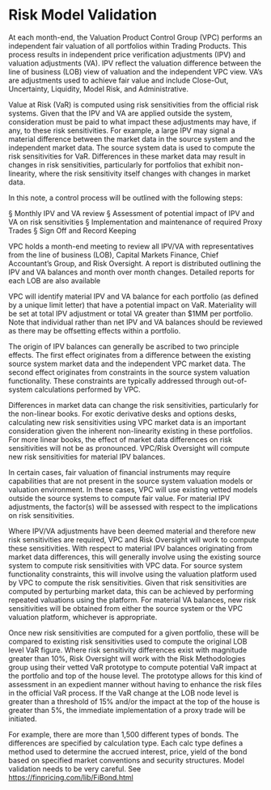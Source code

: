 # Risk Model Validation

At each month-end, the Valuation Product Control Group (VPC) performs an independent fair valuation of all portfolios within Trading Products. This process results in independent price verification adjustments (IPV) and valuation adjustments (VA). IPV reflect the valuation difference between the line of business (LOB) view of valuation and the independent VPC view. VA’s are adjustments used to achieve fair value and include Close-Out, Uncertainty, Liquidity, Model Risk, and Administrative.

Value at Risk (VaR) is computed using risk sensitivities from the official risk systems. Given that the IPV and VA are applied outside the system, consideration must be paid to what impact these adjustments may have, if any, to these risk sensitivities. For example, a large IPV may signal a material difference between the market data in the source system and the independent market data. The source system data is used to compute the risk sensitivities for VaR. Differences in these market data may result in changes in risk sensitivities, particularly for portfolios that exhibit non-linearity, where the risk sensitivity itself changes with changes in market data.

In this note, a control process will be outlined with the following steps:

§  Monthly IPV and VA review
§  Assessment of potential impact of IPV and VA on risk sensitivities
§  Implementation and maintenance of required Proxy Trades
§  Sign Off and Record Keeping


VPC holds a month-end meeting to review all IPV/VA with representatives from the line of business (LOB), Capital Markets Finance, Chief Accountant’s Group, and Risk Oversight. A report is distributed outlining the IPV and VA balances and month over month changes. Detailed reports for each LOB are also available

VPC will identify material IPV and VA balance for each portfolio (as defined by a unique limit letter) that have a potential impact on VaR. Materiality will be set at total IPV adjustment or total VA greater than $1MM per portfolio. Note that individual rather than net IPV and VA balances should be reviewed as there may be offsetting effects within a portfolio.

The origin of IPV balances can generally be ascribed to two principle effects. The first effect originates from a difference between the existing source system market data and the independent VPC market data. The second effect originates from constraints in the source system valuation functionality. These constraints are typically addressed through out-of-system calculations performed by VPC.

Differences in market data can change the risk sensitivities, particularly for the non-linear books. For exotic derivative desks and options desks, calculating new risk sensitivities using VPC market data is an important consideration given the inherent non-linearity existing in these portfolios. For more linear books, the effect of market data differences on risk sensitivities will not be as pronounced. VPC/Risk Oversight will compute new risk sensitivities for material IPV balances.

In certain cases, fair valuation of financial instruments may require capabilities that are not present in the source system valuation models or valuation environment. In these cases, VPC will use existing vetted models outside the source systems to compute fair value. For material IPV adjustments, the factor(s) will be assessed with respect to the implications on risk sensitivities.

Where IPV/VA adjustments have been deemed material and therefore new risk sensitivities are required, VPC and Risk Oversight will work to compute these sensitivities. With respect to material IPV balances originating from market data differences, this will generally involve using the existing source system to compute risk sensitivities with VPC data. For source system functionality constraints, this will involve using the valuation platform used by VPC to compute the risk sensitivities. Given that risk sensitivities are computed by perturbing market data, this can be achieved by performing repeated valuations using the platform. For material VA balances, new risk sensitivities will be obtained from either the source system or the VPC valuation platform, whichever is appropriate.

Once new risk sensitivities are computed for a given portfolio, these will be compared to existing risk sensitivities used to compute the original LOB level VaR figure. Where risk sensitivity differences exist with magnitude greater than 10%, Risk Oversight will work with the Risk Methodologies group using their vetted VaR prototype to compute potential VaR impact at the portfolio and top of the house level. The prototype allows for this kind of assessment in an expedient manner without having to enhance the risk files in the official VaR process. If the VaR change at the LOB node level is greater than a threshold of 15% and/or the impact at the top of the house is greater than 5%, the immediate implementation of a proxy trade will be initiated.

For example, there are more than 1,500 different types of bonds. The differences are specified by calculation type. Each calc type defines a method used to determine the accrued interest, price, yield of the bond based on specified market conventions and security structures. Model validation needs to be very careful. See https://finpricing.com/lib/FiBond.html

